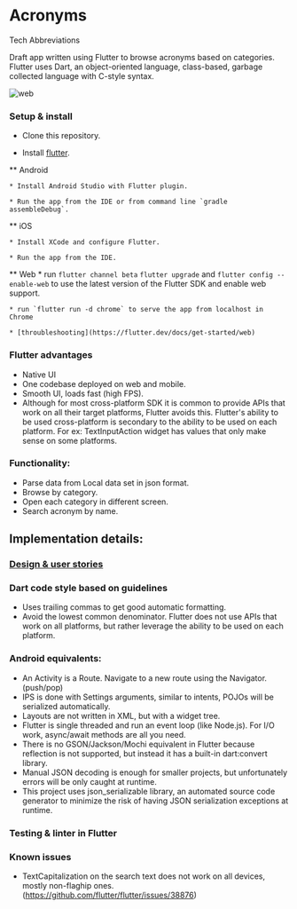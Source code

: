 # Acronyms
Tech Abbreviations

Draft app written using Flutter to browse acronyms based on categories.
Flutter uses Dart, an object-oriented language, class-based, garbage collected language with C-style syntax.

![web](https://github.com/emmaChristine/Acronyms/tree/master/screenshots/web.gif)


### Setup & install

* Clone this repository.

* Install [flutter](https://flutter.dev/docs/get-started/install/macos).

** Android

	* Install Android Studio with Flutter plugin.

	* Run the app from the IDE or from command line `gradle assembleDebug`.

** iOS

	* Install XCode and configure Flutter.

	* Run the app from the IDE.

** Web
	* run `flutter channel beta` `flutter upgrade` and `flutter config --enable-web` to use the latest version of the Flutter SDK and enable web support.

	* run `flutter run -d chrome` to serve the app from localhost in Chrome

	* [throubleshooting](https://flutter.dev/docs/get-started/web)


### Flutter advantages

* Native UI
* One codebase deployed on web and mobile.
* Smooth UI, loads fast (high FPS).
* Although for most cross-platform SDK it is common to provide APIs that work on all their target platforms, Flutter avoids this. Flutter's ability to be used cross-platform is secondary to the ability to be used on each platform. For ex: TextInputAction widget has values that only make sense on some platforms.

### Functionality:

- Parse data from Local data set in json format.
- Browse by category.
- Open each category in different screen.
- Search acronym by name.


## Implementation details:


### [Design & user stories ](https://www.figma.com/file/fihPfODpkticU4brhVmFf8/Acronyms?node-id=1%3A2)


### Dart code style based on guidelines

- Uses trailing commas to get good automatic formatting.
- Avoid the lowest common denominator. Flutter does not use APIs that work on all platforms, but rather leverage the ability to be used on each platform.


### Android equivalents:
- An Activity is a Route. Navigate to a new route using the Navigator. (push/pop)
- IPS is done with Settings arguments, similar to intents, POJOs will be serialized automatically.
- Layouts are not written in XML, but with a widget tree.
- Flutter is single threaded and run an event loop (like Node.js). For I/O work, async/await methods are all you need.
- There is no GSON/Jackson/Mochi equivalent in Flutter because reflection is not supported, but instead it has a built-in dart:convert library.
- Manual JSON decoding is enough for smaller projects, but unfortunately errors will be only caught at runtime.
- This project uses json_serializable library, an automated source code generator to minimize the risk of having JSON serialization exceptions at runtime.


### Testing & linter in Flutter


### Known issues

- TextCapitalization on the search text does not work on all devices, mostly non-flaghip ones. (https://github.com/flutter/flutter/issues/38876)











